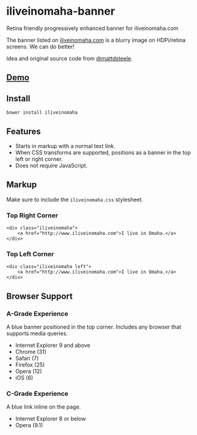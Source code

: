 iliveinomaha-banner
===================

Retina friendly progressively enhanced banner for iliveinomaha.com

The banner listed on [iliveinomaha.com](http://iliveinomaha.com/spread-the-word.php) is a blurry image on HDPi/retina screens. We can do better!

Idea and original source code from [@mattdsteele](https://github.com/mattdsteele/matthew-steele.com).

## [Demo](http://zachleat.github.io/iliveinomaha-banner/example.html)

## Install

    bower install iliveinomaha

## Features

* Starts in markup with a normal text link.
* When CSS transforms are supported, positions as a banner in the top left or right corner.
* Does not require JavaScript.

## Markup

Make sure to include the `iliveinomaha.css` stylesheet.

### Top Right Corner

    <div class="iliveinomaha">
        <a href="http://www.iliveinomaha.com">I live in Omaha.</a>
    </div>

### Top Left Corner

    <div class="iliveinomaha left">
        <a href="http://www.iliveinomaha.com">I live in Omaha.</a>
    </div>

## Browser Support

### A-Grade Experience

A blue banner positioned in the top corner. Includes any browser that supports media queries.

* Internet Explorer 9 and above
* Chrome (31)
* Safari (7)
* Firefox (25)
* Opera (12)
* iOS (6)

### C-Grade Experience

A blue link inline on the page.

* Internet Explorer 8 or below
* Opera (9.1)